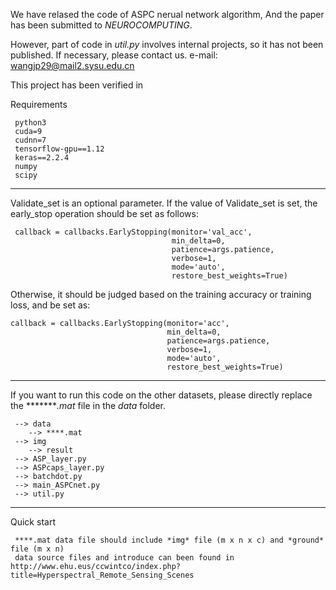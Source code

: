 We have relased the code of ASPC nerual network algorithm, And the paper has been submitted to *NEUROCOMPUTING*. 

However, part of code in *util.py* involves internal projects, so it has not been published. If necessary, please contact us. e-mail: wangjp29@mail2.sysu.edu.cn

This project has been verified in 


Requirements

     python3
     cuda=9
     cudnn=7
     tensorflow-gpu==1.12
     keras==2.2.4
     numpy 
     scipy


******
Validate_set is an optional parameter. If the value of Validate_set is set, the early_stop operation should be set as follows:

     callback = callbacks.EarlyStopping(monitor='val_acc',
                                        min_delta=0,
                                        patience=args.patience,
                                        verbose=1,
                                        mode='auto',
                                        restore_best_weights=True)

Otherwise, it should be judged based on the training accuracy or training loss, and be set as:

    callback = callbacks.EarlyStopping(monitor='acc',
                                       min_delta=0,
                                       patience=args.patience,
                                       verbose=1,
                                       mode='auto',
                                       restore_best_weights=True)
******
If you want to run this code on the other datasets, please directly replace the ********.mat* file in the *data* folder.

     --> data
        --> ****.mat
     --> img
        --> result
     --> ASP_layer.py
     --> ASPcaps_layer.py
     --> batchdot.py
     --> main_ASPCnet.py
     --> util.py
******

Quick start

     ****.mat data file should include *img* file (m x n x c) and *ground* file (m x n)
     data source files and introduce can been found in http://www.ehu.eus/ccwintco/index.php?title=Hyperspectral_Remote_Sensing_Scenes
     
     
   
